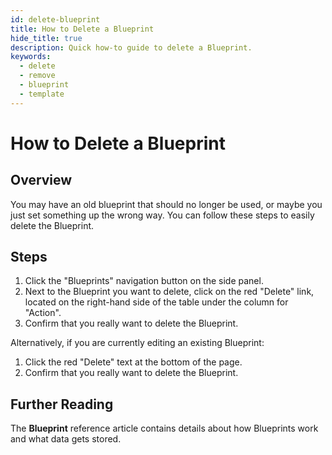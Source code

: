```yaml
---
id: delete-blueprint
title: How to Delete a Blueprint
hide_title: true
description: Quick how-to guide to delete a Blueprint.
keywords:
  - delete
  - remove
  - blueprint
  - template
---
```


# How to Delete a Blueprint

## Overview

You may have an old blueprint that should no longer be used, or maybe you just set something up the wrong way. You can follow these steps to easily delete the Blueprint.

## Steps

1. Click the "Blueprints" navigation button on the side panel.
2. Next to the Blueprint you want to delete, click on the red "Delete" link, located on the right-hand side of the table under the column for "Action".
3. Confirm that you really want to delete the Blueprint.

Alternatively, if you are currently editing an existing Blueprint:

1. Click the red "Delete" text at the bottom of the page.
2. Confirm that you really want to delete the Blueprint.

## Further Reading

The **Blueprint** reference article contains details about how Blueprints work and what data gets stored.
